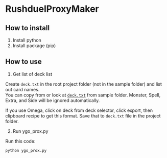 # RushduelProxyMaker

## How to install

1. Install python  
2. Install package (pip)

## How to use

1. Get list of deck list  

Create `deck.txt` in the root project folder (not in the sample folder) and list out card names.  
You can copy from or look at [`deck.txt`](sample/deck.txt) from sample folder. Monster, Spell, Extra, and Side will be ignored automatically.  

If you use Omega, click on deck from deck selector, click export, then clipboard recipe to get this format. Save that to `deck.txt` file in the project folder.  

2. Run ygo_prox.py  

Run this code:  

```bash
python ygo_prox.py

